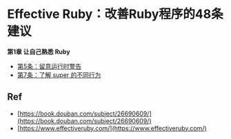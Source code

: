 # Effective Ruby：改善Ruby程序的48条建议

**第1章 让自己熟悉 Ruby**

* [第5条：留意运行时警告](./05)
* [第7条：了解 super 的不同行为](./07)

## Ref

* [https://book.douban.com/subject/26690609/](https://book.douban.com/subject/26690609/)
* [https://www.effectiveruby.com/](https://www.effectiveruby.com/)